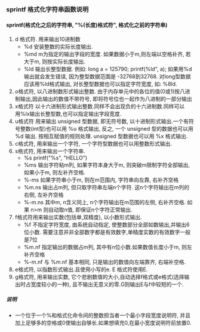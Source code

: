 ### sprintf 格式化字符串函数说明
#### sprintf(格式化之后的字符串, "%(长度)格式符", 格式化之前的字符串)
1. d 格式符. 用来输出10进制数
   * %d 安装整数的实际长度输出.
   * %md m为指定的输出字段的宽度. 如果数据小于m,则左端以空格补齐, 若大于m, 则按实际长度输出.
   *  %ld 输出长整型数据. 例如: long a = 125790; printf(%ld", a); 如果用%d输出就会发生错误, 因为整型数据范围是 -32768到32768. 对long型数据应该用%ld格式输出, 对长整型数据也可以指定字符宽度, 如: %8ld.
2. o格式符, 以八进制数形式输出整数. 由于内存单元中的各位的值(0或1)按八进制输出,因此输出的数值不带符号, 即将符号位也一起作为八进制的一部分输出
3. x格式符 以十六进制形式输出整数.同样不会出现负的十六进制数.同样可以用%lx输出长整型数,也可以指定输出字段宽度.
4. u格式符 用来输出 unsigned 型数据, 即无符号数, 以十进制形式输出.一个有符号整数(int型)也可以用 %u 格式输出, 反之, 一个 unsigned 型的数据也可以用 %d 输出. 按相互赋值的规则处理. unsigned 型数据也可以用 %x 格式输出.
5. c格式符, 用来输出一个字符, 一个字符型数据也可以用整数形式输出.
6. s格式符, 用来输出一个字符串.
   * %s printf("%s", "HELLO")
   * %ms 输出字符粘m列, 如果字符本身大于m, 则突破m限制字符全部输出, 如果小于m, 则左补齐空格.
   * %-ms 如果字符串小于m, 则在m范围内, 字符串向左靠, 右补齐空格
   * %m.ns 输出占m列, 但只取字符串左端n个字符. 这n个字符输出在m列的右侧, 左补齐空格
   * %-m.ns 其中m, n含义同上, n个字符输出在m范围的左侧, 右补齐空格. 如果 n>m 则自动取n值, 即保证n个字符正常输出.
7. f格式符用来输出实数(包括单,双精度), 以小数形式输出.
   * %f 不指定字符宽度, 由系统自动指定, 使整数部分全部如数输出,并输出6位小数. 需要注意并非全部数字都是有效数字,单精度实数的有效数字一般是7位
   * %m.nf 指定输出的数据占m列, 其中有n位小数.如果数值长度小于m, 则左补齐空格
   * %-m.nf 与 %m.nf 基本相同, 只是输出的数值向左端靠齐, 右端补空格.
8. e格式符, 以指数形式输出.且使用小写的e. E 格式符使用E.
9. g格式符, 用来输出实数, 它个悲剧数值的大小,自动选择f格式或e格式(选择输出时占宽度较小的一种), 且不输出无意义的零.G则输出E与f中较短的一个.

##### 说明
* 一个位于一个%和格式化命令间的整数担当者一个最小字段宽度说明符, 并且加上足够多的空格或0使输出自够长.如果想填充0,在最小宽度说明符前放置0.
